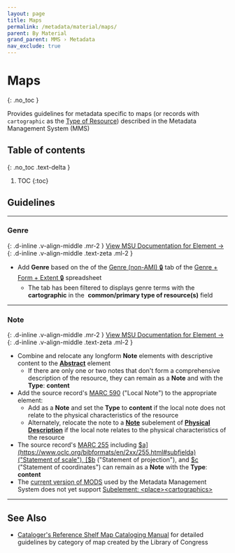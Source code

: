 ```yaml
---
layout: page
title: Maps
permalink: /metadata/material/maps/
parent: By Material
grand_parent: MMS › Metadata
nav_exclude: true
---
```


# Maps
{: .no_toc }

Provides guidelines for metadata specific to maps (or records with `cartographic` as the [Type of Resource](/metadata-documentation/metadata/element/type-of-resource/)) described in the Metadata Management System (MMS)

## Table of contents
{: .no_toc .text-delta }

1. TOC
{:toc}

## Guidelines

---

### Genre
{: .d-inline .v-align-middle .mr-2 }
[View MSU Documentation for Element →](/metadata-documentation/metadata/element/genre/)
{: .d-inline .v-align-middle .text-zeta .ml-2 }

- Add **Genre** based on the of the [Genre (non-AMI) 🔒](https://docs.google.com/spreadsheets/d/1NGlV94Iufe0p3EJdoJDX7SgvH-LUYqWLEuB1Az3DmbM/edit#gid=1262013027\&fvid=1933164069) tab of the [Genre + Form + Extent 🔒](https://docs.google.com/spreadsheets/d/1NGlV94Iufe0p3EJdoJDX7SgvH-LUYqWLEuB1Az3DmbM/edit) spreadsheet
    - The tab has been filtered to displays genre terms with the **cartographic** in the  **common/primary type of resource(s)** field

---

### Note
{: .d-inline .v-align-middle .mr-2 }
[View MSU Documentation for Element →](/metadata-documentation/metadata/element/note/)
{: .d-inline .v-align-middle .text-zeta .ml-2 }

- Combine and relocate any longform **Note** elements with descriptive content to the [**Abstract**](/metadata-documentation/metadata/element/abstract/) element
  - If there are only one or two notes that don't form a comprehensive description of the resource, they can remain as a **Note** and with the **Type**: **content**
- Add the source record's [MARC 590](https://www.oclc.org/bibformats/en/5xx/590.html) ("Local Note") to the appropriate element:
  - Add as a **Note** and set the **Type** to **content** if the local note does not relate to the physical characteristics of the resource
  - Alternately, relocate the note to a [**Note**](/metadata-documentation/metadata/element/physical-description/#note) subelement of [**Physical Description**](/metadata-documentation/metadata/element/physical-description/) if the local note relates to the physical characteristics of the resource
- The source record's [MARC 255](https://www.oclc.org/bibformats/en/2xx/255.html) including [$a](https://www.oclc.org/bibformats/en/2xx/255.html#subfielda) ("Statement of scale"), [$b](https://www.oclc.org/bibformats/en/2xx/255.html#subfieldb) ("Statement of projection"), and [$c](https://www.oclc.org/bibformats/en/2xx/255.html#subfieldc) ("Statement of coordinates") can remain as a **Note** with the **Type**: **content**
- The [current version of MODS](/metadata-documentation/metadata/guidelines/#metadata-schema) used by the Metadata Management System does not yet support [Subelement: &lt;place&gt;&lt;cartographics&gt;](https://www.loc.gov/standards/mods/userguide/origininfo.html#oiplacecartographics)

---

## See Also

- [Cataloger's Reference Shelf Map Cataloging Manual](https://www.itsmarc.com/crs/mergedprojects/mapcat/mapcat/special_treatment_format.htm) for detailed guidelines by category of map created by the Library of Congress
